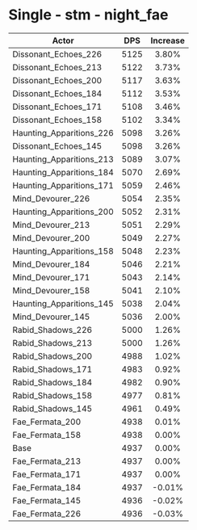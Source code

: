 # Single - stm - night_fae
| Actor | DPS | Increase |
|---|:---:|:---:|
|Dissonant_Echoes_226|5125|3.80%|
|Dissonant_Echoes_213|5122|3.73%|
|Dissonant_Echoes_200|5117|3.63%|
|Dissonant_Echoes_184|5112|3.53%|
|Dissonant_Echoes_171|5108|3.46%|
|Dissonant_Echoes_158|5102|3.34%|
|Haunting_Apparitions_226|5098|3.26%|
|Dissonant_Echoes_145|5098|3.26%|
|Haunting_Apparitions_213|5089|3.07%|
|Haunting_Apparitions_184|5070|2.69%|
|Haunting_Apparitions_171|5059|2.46%|
|Mind_Devourer_226|5054|2.35%|
|Haunting_Apparitions_200|5052|2.31%|
|Mind_Devourer_213|5051|2.29%|
|Mind_Devourer_200|5049|2.27%|
|Haunting_Apparitions_158|5048|2.23%|
|Mind_Devourer_184|5046|2.21%|
|Mind_Devourer_171|5043|2.14%|
|Mind_Devourer_158|5041|2.10%|
|Haunting_Apparitions_145|5038|2.04%|
|Mind_Devourer_145|5036|2.00%|
|Rabid_Shadows_226|5000|1.26%|
|Rabid_Shadows_213|5000|1.26%|
|Rabid_Shadows_200|4988|1.02%|
|Rabid_Shadows_171|4983|0.92%|
|Rabid_Shadows_184|4982|0.90%|
|Rabid_Shadows_158|4977|0.81%|
|Rabid_Shadows_145|4961|0.49%|
|Fae_Fermata_200|4938|0.01%|
|Fae_Fermata_158|4938|0.00%|
|Base|4937|0.00%|
|Fae_Fermata_213|4937|0.00%|
|Fae_Fermata_171|4937|0.00%|
|Fae_Fermata_184|4937|-0.01%|
|Fae_Fermata_145|4936|-0.02%|
|Fae_Fermata_226|4936|-0.03%|
